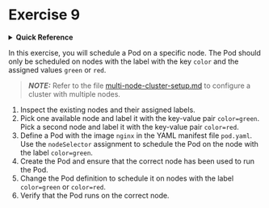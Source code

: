 # Exercise 9

<details>
<summary><b>Quick Reference</b></summary>
<p>

* Namespace: `default`<br>
* Documentation: [nodeSelector](https://kubernetes.io/docs/concepts/scheduling-eviction/assign-pod-node/#nodeselector), [Node affinity](https://kubernetes.io/docs/concepts/scheduling-eviction/assign-pod-node/#node-affinity)

</p>
</details>

In this exercise, you will schedule a Pod on a specific node. The Pod should only be scheduled on nodes with the label with the key `color` and the assigned values `green` or `red`.

> **_NOTE:_** Refer to the file [multi-node-cluster-setup.md](../common/multi-node-cluster-setup.md) to configure a cluster with multiple nodes.

1. Inspect the existing nodes and their assigned labels.
2. Pick one available node and label it with the key-value pair `color=green`. Pick a second node and label it with the key-value pair `color=red`.
3. Define a Pod with the image `nginx` in the YAML manifest file `pod.yaml`. Use the `nodeSelector` assignment to schedule the Pod on the node with the label `color=green`.
4. Create the Pod and ensure that the correct node has been used to run the Pod.
5. Change the Pod definition to schedule it on nodes with the label `color=green` or `color=red`.
6. Verify that the Pod runs on the correct node.